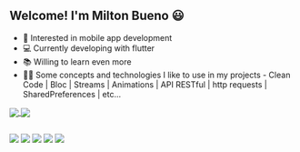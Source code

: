 ## Welcome! I'm Milton Bueno 😃

- 👀 Interested in mobile app development
- 💻 Currently developing with flutter
- 📚 Willing to learn even more
- 👨‍💻 Some concepts and technologies I like to use in my projects - Clean Code | Bloc | Streams | Animations | API RESTful | http requests | SharedPreferences | etc...

<a href="https://github.com/MiltonBueno/github-readme-stats">
  <img align="center" src="https://github-readme-stats.vercel.app/api?username=MiltonBueno&count_private=true&hide=contribs&show_icons=true&theme=github_dark&bg_color=00000000" />
</a>
<a href="https://github.com/MiltonBueno/github-readme-stats">
  <img align="center" src="https://github-readme-stats.vercel.app/api/top-langs/?username=MiltonBueno&layout=compact&theme=github_dark&bg_color=00000000" />
</a>

##

<div>
  <a href="https://github.com/MiltonBueno" target="_blank"><img src="https://img.shields.io/badge/GitHub-100000?style=for-the-badge&logo=github&logoColor=white" target="_blank"></a>
  <a href="https://stackoverflow.com/users/16593992/milton-bueno" target="_blank"><img src="https://img.shields.io/badge/Stack_Overflow-FE7A16?style=for-the-badge&logo=stack-overflow&logoColor=white" target="_blank"></a>
  <a href="https://play.google.com/store/apps/developer?id=MiltonJunior" target="_blank"><img src="https://img.shields.io/badge/Google_Play-414141?style=for-the-badge&logo=google-play&logoColor=white" target="_blank"></a>
  <a href="https://www.linkedin.com/in/milton-bueno-911951159" target="_blank"><img src="https://img.shields.io/badge/LinkedIn-0077B5?style=for-the-badge&logo=linkedin&logoColor=white" target="_blank"></a>
  <a href="mailto:miltonjunior17@gmail.com" target="_blank"><img src="https://img.shields.io/badge/Gmail-D14836?style=for-the-badge&logo=gmail&logoColor=white" target="_blank"></a>
</div>

<!---
MiltonBueno/MiltonBueno is a ✨ special ✨ repository because its `README.md` (this file) appears on your GitHub profile.
You can click the Preview link to take a look at your changes.
--->
